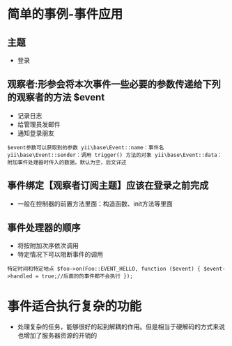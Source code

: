 # 简单的事例-事件应用
## 主题
- 登录
## 观察者:形参会将本次事件一些必要的参数传递给下列的观察者的方法 $event
- 记录日志
- 给管理员发邮件
- 通知登录朋友

`
$event参数可以获取到的参数
yii\base\Event::name：事件名
yii\base\Event::sender：调用 trigger() 方法的对象
yii\base\Event::data：附加事件处理器时传入的数据，默认为空，后文详述
`

## 事件绑定【观察者订阅主题】应该在登录之前完成
- 一般在控制器的前置方法里面：构造函数、init方法等里面

## 事件处理器的顺序
- 将按附加次序依次调用
- 特定情况下可以阻断事件的调用

`
特定时间和特定地点
$foo->on(Foo::EVENT_HELLO, function ($event) {
    $event->handled = true;//后面的的事件都不会执行
});
`

# 事件适合执行复杂的功能
- 处理复杂的任务，能够很好的起到解耦的作用。但是相当于硬解码的方式来说也增加了服务器资源的开销的